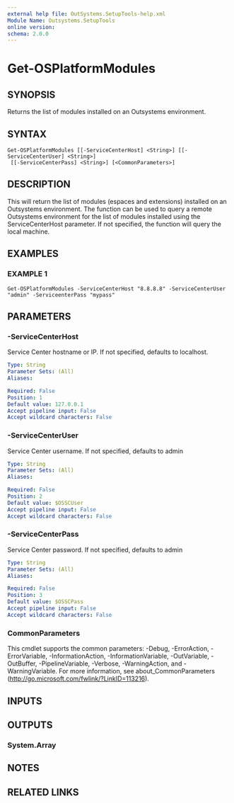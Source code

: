```yaml
---
external help file: OutSystems.SetupTools-help.xml
Module Name: Outsystems.SetupTools
online version:
schema: 2.0.0
---
```


# Get-OSPlatformModules

## SYNOPSIS
Returns the list of modules installed on an Outsystems environment.

## SYNTAX

```
Get-OSPlatformModules [[-ServiceCenterHost] <String>] [[-ServiceCenterUser] <String>]
 [[-ServiceCenterPass] <String>] [<CommonParameters>]
```

## DESCRIPTION
This will return the list of modules (espaces and extensions) installed on an Outsystems environment.
The function can be used to query a remote Outsystems environment for the list of modules installed using the ServiceCenterHost parameter.
If not specified, the function will query the local machine.

## EXAMPLES

### EXAMPLE 1
```
Get-OSPlatformModules -ServiceCenterHost "8.8.8.8" -ServiceCenterUser "admin" -ServiceenterPass "mypass"
```

## PARAMETERS

### -ServiceCenterHost
Service Center hostname or IP.
If not specified, defaults to localhost.

```yaml
Type: String
Parameter Sets: (All)
Aliases:

Required: False
Position: 1
Default value: 127.0.0.1
Accept pipeline input: False
Accept wildcard characters: False
```

### -ServiceCenterUser
Service Center username.
If not specified, defaults to admin

```yaml
Type: String
Parameter Sets: (All)
Aliases:

Required: False
Position: 2
Default value: $OSSCUser
Accept pipeline input: False
Accept wildcard characters: False
```

### -ServiceCenterPass
Service Center password.
If not specified, defaults to admin

```yaml
Type: String
Parameter Sets: (All)
Aliases:

Required: False
Position: 3
Default value: $OSSCPass
Accept pipeline input: False
Accept wildcard characters: False
```

### CommonParameters
This cmdlet supports the common parameters: -Debug, -ErrorAction, -ErrorVariable, -InformationAction, -InformationVariable, -OutVariable, -OutBuffer, -PipelineVariable, -Verbose, -WarningAction, and -WarningVariable.
For more information, see about_CommonParameters (http://go.microsoft.com/fwlink/?LinkID=113216).

## INPUTS

## OUTPUTS

### System.Array

## NOTES

## RELATED LINKS
